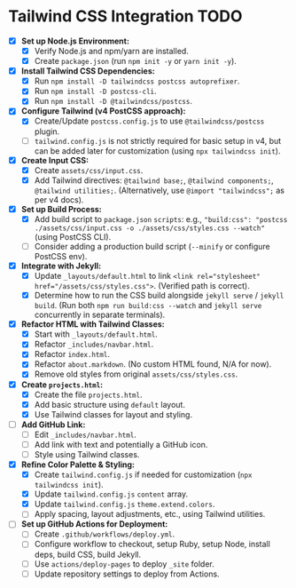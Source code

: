 # Tailwind CSS Integration TODO

- [x] **Set up Node.js Environment:**
  - [x] Verify Node.js and npm/yarn are installed.
  - [x] Create `package.json` (run `npm init -y` or `yarn init -y`).
- [x] **Install Tailwind CSS Dependencies:**
  - [x] Run `npm install -D tailwindcss postcss autoprefixer`.
  - [x] Run `npm install -D postcss-cli`.
  - [x] Run `npm install -D @tailwindcss/postcss`.
- [x] **Configure Tailwind (v4 PostCSS approach):**
  - [x] Create/Update `postcss.config.js` to use `@tailwindcss/postcss` plugin.
  - [ ] `tailwind.config.js` is not strictly required for basic setup in v4, but can be added later for customization (using `npx tailwindcss init`).
- [x] **Create Input CSS:**
  - [x] Create `assets/css/input.css`.
  - [x] Add Tailwind directives: `@tailwind base;`, `@tailwind components;`, `@tailwind utilities;`.
  (Alternatively, use `@import "tailwindcss";` as per v4 docs).
- [x] **Set up Build Process:**
  - [x] Add build script to `package.json` `scripts`: e.g., `"build:css": "postcss ./assets/css/input.css -o ./assets/css/styles.css --watch"` (using PostCSS CLI).
  - [ ] Consider adding a production build script (`--minify` or configure PostCSS env).
- [x] **Integrate with Jekyll:**
  - [x] Update `_layouts/default.html` to link `<link rel="stylesheet" href="/assets/css/styles.css">`. (Verified path is correct).
  - [x] Determine how to run the CSS build alongside `jekyll serve` / `jekyll build`. (Run both `npm run build:css --watch` and `jekyll serve` concurrently in separate terminals).
- [x] **Refactor HTML with Tailwind Classes:**
  - [x] Start with `_layouts/default.html`.
  - [x] Refactor `_includes/navbar.html`.
  - [x] Refactor `index.html`.
  - [x] Refactor `about.markdown`. (No custom HTML found, N/A for now).
  - [x] Remove old styles from original `assets/css/styles.css`.
- [x] **Create `projects.html`:**
  - [x] Create the file `projects.html`.
  - [x] Add basic structure using `default` layout.
  - [x] Use Tailwind classes for layout and styling.
- [ ] **Add GitHub Link:**
  - [ ] Edit `_includes/navbar.html`.
  - [ ] Add link with text and potentially a GitHub icon.
  - [ ] Style using Tailwind classes.
- [x] **Refine Color Palette & Styling:**
  - [x] Create `tailwind.config.js` if needed for customization (`npx tailwindcss init`).
  - [x] Update `tailwind.config.js` `content` array.
  - [x] Update `tailwind.config.js` `theme.extend.colors`.
  - [ ] Apply spacing, layout adjustments, etc., using Tailwind utilities.
- [ ] **Set up GitHub Actions for Deployment:**
  - [ ] Create `.github/workflows/deploy.yml`.
  - [ ] Configure workflow to checkout, setup Ruby, setup Node, install deps, build CSS, build Jekyll.
  - [ ] Use `actions/deploy-pages` to deploy `_site` folder.
  - [ ] Update repository settings to deploy from Actions. 